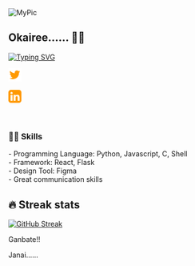 <img width="250px" src="https://avatars.githubusercontent.com/u/30055306?v=4" alt="MyPic"> 

## Okairee...... 👋🌻

[![Typing SVG](https://readme-typing-svg.herokuapp.com?color=%23267D21D8&center=true&lines=Front-end+Developer;UI/UX+Designer)](https://git.io/typing-svg)

<!-- Social icons section -->
<p align="left">
 <a href="https://twitter.com/murytarlah"><img width="26px" alt="Twitter" title="Twitter" src="./bxl_twitter.svg"/>
 </a>

  <a href="https://linkedin.com/in/murytarlah" alt="LinkedIn"><img width="26px" src="./linkedin.svg"/></a>
  
  </a>
</p>

<br/>

### 👨‍💻 Skills

<p>
    - Programming Language: Python, Javascript, C, Shell <br>
    - Framework: React, Flask <br>
    - Design Tool: Figma  <br>
    - Great communication skills <br>


## 🔥 Streak stats
[![GitHub Streak](https://github-readme-streak-stats.herokuapp.com?user=murytarlah&theme=onedark_duo&hide_border=true&date_format=M%20j%5B%2C%20Y%5D)](https://git.io/streak-stats)
<br>
 
Ganbate!! <br>

Janai......
<!--
**Mbaoma/Mbaoma** is a ✨ _special_ ✨ repository because its `README.md` (this file) appears on your GitHub profile.

Here are some ideas to get you started:

- 🔭 I’m currently working on ...
- 🌱 I’m currently learning ...
- 👯 I’m looking to collaborate on ...
- 🤔 I’m looking for help with ...
- 💬 Ask me about ...
- 📫 How to reach me: ...
- 😄 Pronouns: ...
- ⚡ Fun fact: ...
-->
